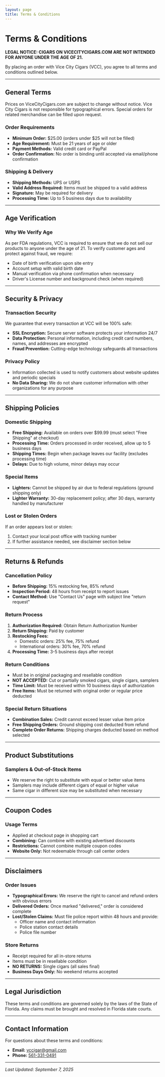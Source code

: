 ```yaml
---
layout: page
title: Terms & Conditions
---
```


# Terms & Conditions

**LEGAL NOTICE: CIGARS ON VICECITYCIGARS.COM ARE NOT INTENDED FOR ANYONE UNDER THE AGE OF 21.**

By placing an order with Vice City Cigars (VCC), you agree to all terms and conditions outlined below.

---

## General Terms

Prices on ViceCityCigars.com are subject to change without notice. Vice City Cigars is not responsible for typographical errors. Special orders for related merchandise can be filled upon request.

### Order Requirements
- **Minimum Order:** $25.00 (orders under $25 will not be filled)
- **Age Requirement:** Must be 21 years of age or older
- **Payment Methods:** Valid credit card or PayPal
- **Order Confirmation:** No order is binding until accepted via email/phone confirmation

### Shipping & Delivery
- **Shipping Methods:** UPS or USPS
- **Valid Address Required:** Items must be shipped to a valid address
- **Signature:** May be required for delivery
- **Processing Time:** Up to 5 business days due to availability

---

## Age Verification

### Why We Verify Age
As per FDA regulations, VCC is required to ensure that we do not sell our products to anyone under the age of 21. To verify customer ages and protect against fraud, we require:

- Date of birth verification upon site entry
- Account setup with valid birth date
- Manual verification via phone confirmation when necessary
- Driver's License number and background check (when required)

---

## Security & Privacy

### Transaction Security
We guarantee that every transaction at VCC will be 100% safe:
- **SSL Encryption:** Secure server software protects your information 24/7
- **Data Protection:** Personal information, including credit card numbers, names, and addresses are encrypted
- **Fraud Prevention:** Cutting-edge technology safeguards all transactions

### Privacy Policy
- Information collected is used to notify customers about website updates and periodic specials
- **No Data Sharing:** We do not share customer information with other organizations for any purpose

---

## Shipping Policies

### Domestic Shipping
- **Free Shipping:** Available on orders over $99.99 (must select "Free Shipping" at checkout)
- **Processing Time:** Orders processed in order received, allow up to 5 business days
- **Shipping Times:** Begin when package leaves our facility (excludes processing time)
- **Delays:** Due to high volume, minor delays may occur

### Special Items
- **Lighters:** Cannot be shipped by air due to federal regulations (ground shipping only)
- **Lighter Warranty:** 30-day replacement policy; after 30 days, warranty handled by manufacturer

### Lost or Stolen Orders
If an order appears lost or stolen:
1. Contact your local post office with tracking number
2. If further assistance needed, see disclaimer section below

---

## Returns & Refunds

### Cancellation Policy
- **Before Shipping:** 15% restocking fee, 85% refund
- **Inspection Period:** 48 hours from receipt to report issues
- **Contact Method:** Use "Contact Us" page with subject line "return request"

### Return Process
1. **Authorization Required:** Obtain Return Authorization Number
2. **Return Shipping:** Paid by customer
3. **Restocking Fees:**
   - Domestic orders: 25% fee, 75% refund
   - International orders: 30% fee, 70% refund
4. **Processing Time:** 3-5 business days after receipt

### Return Conditions
- Must be in original packaging and resellable condition
- **NOT ACCEPTED:** Cut or partially smoked cigars, single cigars, samplers
- **Time Limit:** Must be received within 10 business days of authorization
- **Free Items:** Must be returned with original order or regular price deducted

### Special Return Situations
- **Combination Sales:** Credit cannot exceed lesser value item price
- **Free Shipping Orders:** Ground shipping cost deducted from refund
- **Complete Order Returns:** Shipping charges deducted based on method selected

---

## Product Substitutions

### Samplers & Out-of-Stock Items
- We reserve the right to substitute with equal or better value items
- Samplers may include different cigars of equal or higher value
- Same cigar in different size may be substituted when necessary

---

## Coupon Codes

### Usage Terms
- Applied at checkout page in shopping cart
- **Combining:** Can combine with existing advertised discounts
- **Restrictions:** Cannot combine multiple coupon codes
- **Website Only:** Not redeemable through call center orders

---

## Disclaimers

### Order Issues
- **Typographical Errors:** We reserve the right to cancel and refund orders with obvious errors
- **Delivered Orders:** Once marked "delivered," order is considered complete
- **Lost/Stolen Claims:** Must file police report within 48 hours and provide:
  - Officer name and contact information
  - Police station contact details
  - Police file number

### Store Returns
- Receipt required for all in-store returns
- Items must be in resellable condition
- **NO RETURNS:** Single cigars (all sales final)
- **Business Days Only:** No weekend returns accepted

---

## Legal Jurisdiction

These terms and conditions are governed solely by the laws of the State of Florida. Any claims must be brought and resolved in Florida state courts.

---

## Contact Information

For questions about these terms and conditions:
- **Email:** [vccigar@gmail.com](mailto:vccigar@gmail.com)
- **Phone:** [561-331-0491](tel:+15613310491)

---

*Last Updated: September 7, 2025*
